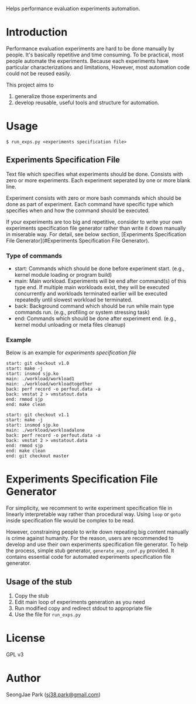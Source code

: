 Helps performance evaluation experiments automation.

# Introduction
Performance evaluation experiments are hard to be done manually by people. It's
basically repetitive and time consuming. To be practical, most people automate
the experiments. Because each experiments have particular characterizations and
limitations, However, most automation code could not be reused easily.

This project aims to

1. generalize those experiments and
2. develop reusable, useful tools and structure for automation.

# Usage
`$ run_exps.py <experiments specification file>`

## Experiments Specification File
Text file which specifies what experiments should be done.
Consists with zero or more experiments. Each experiment seperated by one or
more blank line.

Experiment consists with zero or more bash commands which should be done as
part of experiment. Each command have specific type which specifies when and
how the command should be executed.

If your experiments are too big and repetitive, consider to write your own
experiments specification file generator rather than write it down manually in
miserable way. For detail, see below section, [Experiments Specification File
Generator](#Experiments Specification File Generator).

### Type of commands
 * start: Commands which should be done before experiment start.
   (e.g., kernel module loading or program build)
 * main: Main workload. Experiments will be end after command(s) of this type
   end. If multiple main workloads exist, they will be executed concurrently
   and workloads terminated earlier will be executed repeatedly until slowest
   workload be terminated.
 * back: Background command which should be run while main type commands run.
   (e.g., profiling or system stressing task)
 * end: Commands which should be done after experiment end.
   (e.g., kernel modul unloading or meta files cleanup)

### Example
Below is an example for *experiments specification file*
```
start: git checkout v1.0
start: make -j
start: insmod sjp.ko
main: ./workload/workload1
main: ./workload/workloadtogether
back: perf record -o perfout.data -a
back: vmstat 2 > vmstatout.data
end: rmmod sjp
end: make clean

start: git checkout v1.1
start: make -j
start: insmod sjp.ko
main: ./workload/workloadalone
back: perf record -o perfout.data -a
back: vmstat 2 > vmstatout.data
end: rmmod sjp
end: make clean
end: git checkout master
```

# Experiments Specification File Generator
For simplicity, we recomment to write experiment specification file in linearly
interpretable way rather than procedural way. Using `loop` or `goto` inside
specification file would be complex to be read.

However, constraining people to write down repeating big content manually is
crime against humanity. For the reason, users are recommended to develop and
use their own experiments specification file generator. To help the process,
simple stub generator, `generate_exp_conf.py` provided. It contains essential
code for automated experiments specification file generator.

## Usage of the stub
1. Copy the stub
2. Edit main loop of experiments generation as you need
3. Run modified copy and redirect stdout to appropriate file
4. Use the file for `run_exps.py`


# License
GPL v3

# Author
SeongJae Park (sj38.park@gmail.com)
